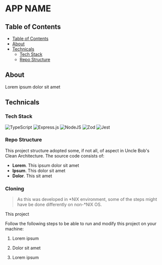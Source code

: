 # APP NAME

## Table of Contents

- [Table of Contents](#table-of-contents)
- [About](#about)
- [Technicals](#technicals)
  - [Tech Stack](#tech-stack)
  - [Repo Structure](#repo-structure)


## About
Lorem ipsum dolor sit amet

## Technicals

### Tech Stack
![TypeScript](https://img.shields.io/badge/typescript-%23007ACC.svg?style=for-the-badge&logo=typescript&logoColor=white)
![Express.js](https://img.shields.io/badge/express.js-%23404d59.svg?style=for-the-badge&logo=express&logoColor=%2361DAFB)
![NodeJS](https://img.shields.io/badge/node.js-6DA55F?style=for-the-badge&logo=node.js&logoColor=white)
![Zod](https://img.shields.io/badge/zod-%233068b7.svg?style=for-the-badge&logo=zod&logoColor=white)
![Jest](https://img.shields.io/badge/-jest-%23C21325?style=for-the-badge&logo=jest&logoColor=white)


### Repo Structure

This project structure adopted some, if not all, of aspect in Uncle Bob's Clean Architecture. The source code consists of:

- **Lorem**. This ipsum dolor sit amet
- **Ipsum**. This dolor sit amet
- **Dolor**. This sit amet


### Cloning

> As this was developed in \*NIX environment, some of the steps might have be done differently on non-\*NIX OS.

This project

Follow the following steps to be able to run and modify this project on your machine:

1. Lorem ipsum

2. Dolor sit amet

3. Lorem ipsum


